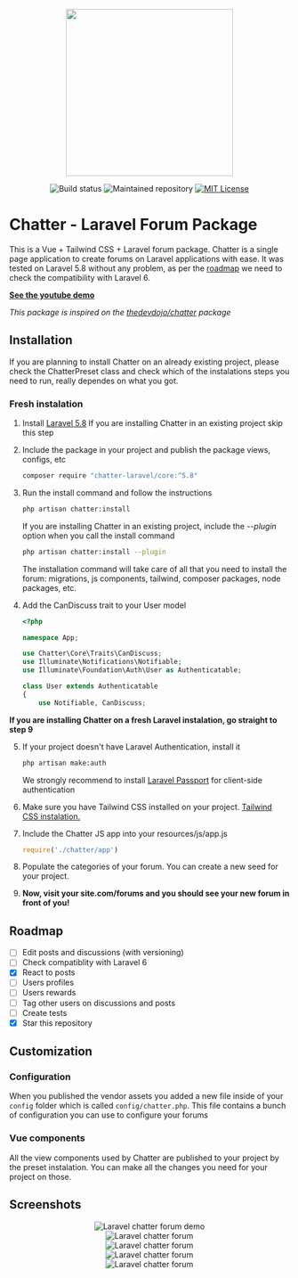 <p align="center"><img width="300" src="https://raw.githubusercontent.com/chatter-laravel/core/master/public/assets/images/logo.png"></p>

<p align="center">
<img src="https://github.styleci.io/repos/7548986/shield?style=flat" alt="Build status">
<img src="https://img.shields.io/badge/Maintained%3F-yes-green.svg" alt="Maintained repository">
<a href="https://github.com/Chatter-Laravel/core/blob/master/license" target="_blank"><img src="https://img.shields.io/badge/License-MIT-blue.svg" alt="MIT License"></a>
</p>

# Chatter - Laravel Forum Package

This is a Vue + Tailwind CSS + Laravel forum package. Chatter is a single page application to create forums on Laravel applications with ease. It was tested on Laravel 5.8 without any problem, as per the [roadmap](https://github.com/Chatter-Laravel/core#roadmap) we need to check the compatibility with Laravel 6.

**[See the youtube demo](https://youtu.be/HIaEsMWBV28)**

*This package is inspired on the [thedevdojo/chatter](https://github.com/thedevdojo/chatter) package*

## Installation

If you are planning to install Chatter on an already existing project, please check the ChatterPreset class and check which of the instalations steps you need to run, really dependes on what you got.

### Fresh instalation

1. Install [Laravel 5.8](https://laravel.com/docs/5.8#installing-laravel)
    If you are installing Chatter in an existing project skip this step

2. Include the package in your project and publish the package views, configs, etc

    ```bash
    composer require "chatter-laravel/core:^5.8"
    ```

3. Run the install command and follow the instructions

    ```bash
    php artisan chatter:install
    ```

    If you are installing Chatter in an existing project, include the *--plugin* option when you call the install command
    ```bash
    php artisan chatter:install --plugin
    ```

    The installation command will take care of all that you need to install the forum: migrations, js components, tailwind, composer packages, node packages, etc.

4. Add the CanDiscuss trait to your User model

    ```php
    <?php

    namespace App;

    use Chatter\Core\Traits\CanDiscuss;
    use Illuminate\Notifications\Notifiable;
    use Illuminate\Foundation\Auth\User as Authenticatable;

    class User extends Authenticatable
    {
        use Notifiable, CanDiscuss;
    ```

**If you are installing Chatter on a fresh Laravel instalation, go straight to step 9**

5. If your project doesn't have Laravel Authentication, install it

    ```bash
    php artisan make:auth
    ```

    We strongly recommend to install [Laravel Passport](https://laravel.com/docs/5.8/passport) for client-side authentication

6. Make sure you have Tailwind CSS installed on your project. [Tailwind CSS instalation.](https://tailwindcss.com/docs/installation/)

7. Include the Chatter JS app into your resources/js/app.js

    ```javascript
    require('./chatter/app')
    ```

8. Populate the categories of your forum. You can create a new seed for your project.

9. **Now, visit your site.com/forums and you should see your new forum in front of you!**

## Roadmap

- [ ] Edit posts and discussions (with versioning)
- [ ] Check compatiblity with Laravel 6
- [x] React to posts
- [ ] Users profiles
- [ ] Users rewards
- [ ] Tag other users on discussions and posts
- [ ] Create tests
- [x] Star this repository

## Customization

### Configuration

When you published the vendor assets you added a new file inside of your `config` folder which is called `config/chatter.php`. This file contains a bunch of configuration you can use to configure your forums

### Vue components

All the view components used by Chatter are published to your project by the preset instalation. You can make all the changes you need for your project on those.

## Screenshots

<p align="center">
    <img src="https://raw.githubusercontent.com/chatter-laravel/core/master/public/assets/images/laravel-chatter-demo.gif" alt="Laravel chatter forum demo" style="max-width:600px;"><br>
    <img src="https://raw.githubusercontent.com/chatter-laravel/core/master/public/assets/images/laravel-chatter-forum.png" alt="Laravel chatter forum" style="max-width:600px;"></br>
    <img src="https://raw.githubusercontent.com/chatter-laravel/core/master/public/assets/images/laravel-chatter-forum-2.png" alt="Laravel chatter forum" style="max-width:600px;"><br>
    <img src="https://raw.githubusercontent.com/chatter-laravel/core/master/public/assets/images/laravel-chatter-forum-3.png" alt="Laravel chatter forum" style="max-width:600px;"><br>
    <img src="https://raw.githubusercontent.com/chatter-laravel/core/master/public/assets/images/laravel-chatter-forum-mobile.png" alt="Laravel chatter forum" style="max-width:600px;">
</p>
